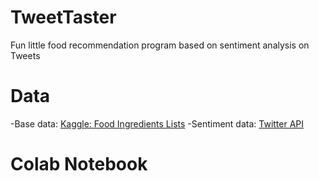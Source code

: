 # TweetTaster
Fun little food recommendation program based on sentiment analysis on Tweets

# Data
-Base data: [Kaggle: Food Ingredients Lists](https://www.kaggle.com/datafiniti/food-ingredient-lists)
-Sentiment data: [Twitter API](https://developer.twitter.com/en/docs/tweets/search/overview)

# Colab Notebook
